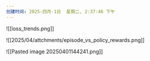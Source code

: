```yaml
---
创建时间: 2025-四月-1日  星期二, 2:37:46 下午
---
```

![[loss_trends.png]]

![[2025/04/attchments/episode_vs_policy_rewards.png]]


![[Pasted image 20250401144241.png]]